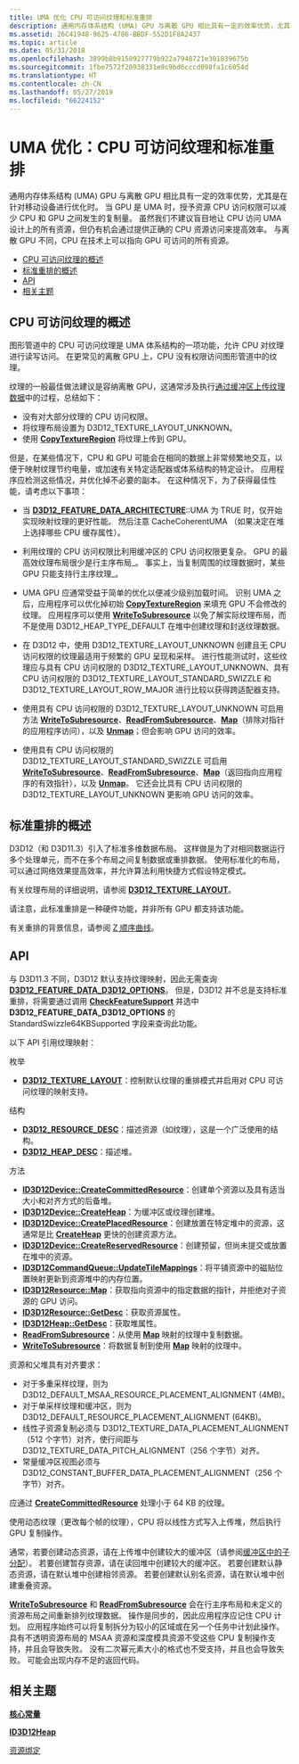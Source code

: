 ```yaml
---
title: UMA 优化 CPU 可访问纹理和标准重排
description: 通用内存体系结构 (UMA) GPU 与离散 GPU 相比具有一定的效率优势，尤其是在针对移动设备进行优化时。
ms.assetid: 26C41948-9625-4786-BBDF-552D1F8A2437
ms.topic: article
ms.date: 05/31/2018
ms.openlocfilehash: 3899b8b9150927779b922a7948721e301839675b
ms.sourcegitcommit: 1fbe7572f20938331e9c9bd6cccd098fa1c6054d
ms.translationtype: HT
ms.contentlocale: zh-CN
ms.lasthandoff: 05/27/2019
ms.locfileid: "66224152"
---
```

# <a name="uma-optimizations-cpu-accessible-textures-and-standard-swizzle"></a>UMA 优化：CPU 可访问纹理和标准重排

通用内存体系结构 (UMA) GPU 与离散 GPU 相比具有一定的效率优势，尤其是在针对移动设备进行优化时。 当 GPU 是 UMA 时，授予资源 CPU 访问权限可以减少 CPU 和 GPU 之间发生的复制量。 虽然我们不建议盲目地让 CPU 访问 UMA 设计上的所有资源，但仍有机会通过提供正确的 CPU 资源访问来提高效率。 与离散 GPU 不同，CPU 在技术上可以指向 GPU 可访问的所有资源。

-   [CPU 可访问纹理的概述](#overview-of-cpu-accessible-textures)
-   [标准重排的概述](#overview-of-standard-swizzle)
-   [API](#apis)
-   [相关主题](#related-topics)

## <a name="overview-of-cpu-accessible-textures"></a>CPU 可访问纹理的概述

图形管道中的 CPU 可访问纹理是 UMA 体系结构的一项功能，允许 CPU 对纹理进行读写访问。 在更常见的离散 GPU 上，CPU 没有权限访问图形管道中的纹理。

纹理的一般最佳做法建议是容纳离散 GPU，这通常涉及执行[通过缓冲区上传纹理数据](upload-and-readback-of-texture-data.md)中的过程，总结如下：

-   没有对大部分纹理的 CPU 访问权限。
-   将纹理布局设置为 D3D12\_TEXTURE\_LAYOUT\_UNKNOWN。
-   使用 [**CopyTextureRegion**](/windows/desktop/api/d3d12/nf-d3d12-id3d12graphicscommandlist-copytextureregion) 将纹理上传到 GPU。

但是，在某些情况下，CPU 和 GPU 可能会在相同的数据上非常频繁地交互，以便于映射纹理节约电量，或加速有关特定适配器或体系结构的特定设计。 应用程序应检测这些情况，并优化掉不必要的副本。 在这种情况下，为了获得最佳性能，请考虑以下事项：

-   当 [**D3D12\_FEATURE\_DATA\_ARCHITECTURE**](/windows/desktop/api/D3D12/ns-d3d12-d3d12_feature_data_architecture)::UMA 为 TRUE 时，仅开始实现映射纹理的更好性能。 然后注意 CacheCoherentUMA  （如果决定在堆上选择哪些 CPU 缓存属性）。

-   利用纹理的 CPU 访问权限比利用缓冲区的 CPU 访问权限更复杂。 GPU 的最高效纹理布局很少是行主序布局\_。 事实上，当复制周围的纹理数据时，某些 GPU 只能支持行主序纹理\_。

-   UMA GPU 应通常受益于简单的优化以便减少级别加载时间。 识别 UMA 之后，应用程序可以优化掉初始 [**CopyTextureRegion**](/windows/desktop/api/d3d12/nf-d3d12-id3d12graphicscommandlist-copytextureregion) 来填充 GPU 不会修改的纹理。 应用程序可以使用 [**WriteToSubresource**](/windows/desktop/api/d3d12/nf-d3d12-id3d12resource-writetosubresource) 以免了解实际纹理布局，而不是使用 D3D12\_HEAP\_TYPE\_DEFAULT 在堆中创建纹理和封送纹理数据。

-   在 D3D12 中，使用 D3D12\_TEXTURE\_LAYOUT\_UNKNOWN 创建且无 CPU 访问权限的纹理最适用于频繁的 GPU 呈现和采样。 进行性能测试时，这些纹理应与具有 CPU 访问权限的 D3D12\_TEXTURE\_LAYOUT\_UNKNOWN、具有 CPU 访问权限的 D3D12\_TEXTURE\_LAYOUT\_STANDARD\_SWIZZLE 和 D3D12\_TEXTURE\_LAYOUT\_ROW\_MAJOR 进行比较以获得跨适配器支持。

-   使用具有 CPU 访问权限的 D3D12\_TEXTURE\_LAYOUT\_UNKNOWN 可启用方法 [**WriteToSubresource**](/windows/desktop/api/d3d12/nf-d3d12-id3d12resource-writetosubresource)、[**ReadFromSubresource**](/windows/desktop/api/d3d12/nf-d3d12-id3d12resource-readfromsubresource)、[**Map**](/windows/desktop/api/D3D12/nf-d3d12-id3d12resource-map)（排除对指针的应用程序访问），以及 [**Unmap**](/windows/desktop/api/D3D12/nf-d3d12-id3d12resource-unmap)；但会影响 GPU 访问的效率。

-   使用具有 CPU 访问权限的 D3D12\_TEXTURE\_LAYOUT\_STANDARD\_SWIZZLE 可启用 [**WriteToSubresource**](/windows/desktop/api/d3d12/nf-d3d12-id3d12resource-writetosubresource)、[**ReadFromSubresource**](/windows/desktop/api/d3d12/nf-d3d12-id3d12resource-readfromsubresource)、[**Map**](/windows/desktop/api/D3D12/nf-d3d12-id3d12resource-map)（返回指向应用程序的有效指针），以及 [**Unmap**](/windows/desktop/api/D3D12/nf-d3d12-id3d12resource-unmap)。 它还会比具有 CPU 访问权限的 D3D12\_TEXTURE\_LAYOUT\_UNKNOWN 更影响 GPU 访问的效率。

## <a name="overview-of-standard-swizzle"></a>标准重排的概述

D3D12（和 D3D11.3）引入了标准多维数据布局。 这样做是为了对相同数据运行多个处理单元，而不在多个布局之间复制数据或重排数据。 使用标准化的布局，可以通过网络效果提高效率，并允许算法利用快捷方式假设特定模式。

有关纹理布局的详细说明，请参阅 [**D3D12\_TEXTURE\_LAYOUT**](/windows/desktop/api/D3D12/ne-d3d12-d3d12_texture_layout)。

请注意，此标准重排是一种硬件功能，并非所有 GPU 都支持该功能。

有关重排的背景信息，请参阅 [Z 顺序曲线](https://en.wikipedia.org/wiki/Z-order_curve)。

## <a name="apis"></a>API

与 D3D11.3 不同，D3D12 默认支持纹理映射，因此无需查询 [**D3D12\_FEATURE\_DATA\_D3D12\_OPTIONS**](/windows/desktop/api/D3D12/ns-d3d12-d3d12_feature_data_d3d12_options)。 但是，D3D12 并不总是支持标准重排，将需要通过调用 [**CheckFeatureSupport**](/windows/desktop/api/D3D12/nf-d3d12-id3d12device-checkfeaturesupport) 并选中 **D3D12\_FEATURE\_DATA\_D3D12\_OPTIONS** 的 StandardSwizzle64KBSupported  字段来查询此功能。

以下 API 引用纹理映射：

枚举

-   [**D3D12\_TEXTURE\_LAYOUT**](/windows/desktop/api/D3D12/ne-d3d12-d3d12_texture_layout)：控制默认纹理的重排模式并启用对 CPU 可访问纹理的映射支持。

结构

-   [**D3D12\_RESOURCE\_DESC**](/windows/desktop/api/d3d12/ns-d3d12-d3d12_resource_desc)：描述资源（如纹理），这是一个广泛使用的结构。
-   [**D3D12\_HEAP\_DESC**](/windows/desktop/api/D3D12/ns-d3d12-d3d12_heap_desc)：描述堆。

方法

-   [**ID3D12Device::CreateCommittedResource**](/windows/desktop/api/D3D12/nf-d3d12-id3d12device-createcommittedresource)：创建单个资源以及具有适当大小和对齐方式的后备堆。
-   [**ID3D12Device::CreateHeap**](/windows/desktop/api/D3D12/nf-d3d12-id3d12device-createheap)：为缓冲区或纹理创建堆。
-   [**ID3D12Device::CreatePlacedResource**](/windows/desktop/api/D3D12/nf-d3d12-id3d12device-createplacedresource)：创建放置在特定堆中的资源，这通常是比 [**CreateHeap**](/windows/desktop/api/D3D12/nf-d3d12-id3d12device-createheap) 更快的创建资源方法。
-   [**ID3D12Device::CreateReservedResource**](/windows/desktop/api/D3D12/nf-d3d12-id3d12device-createreservedresource)：创建预留，但尚未提交或放置在堆中的资源。
-   [**ID3D12CommandQueue::UpdateTileMappings**](/windows/desktop/api/d3d12/nf-d3d12-id3d12commandqueue-updatetilemappings)：将平铺资源中的磁贴位置映射更新到资源堆中的内存位置。
-   [**ID3D12Resource::Map**](/windows/desktop/api/D3D12/nf-d3d12-id3d12resource-map)：获取指向资源中的指定数据的指针，并拒绝对子资源的 GPU 访问。
-   [**ID3D12Resource::GetDesc**](id3d12resource-getdesc.md)：获取资源属性。
-   [**ID3D12Heap::GetDesc**](id3d12heap-getdesc.md)：获取堆属性。
-   [**ReadFromSubresource**](/windows/desktop/api/d3d12/nf-d3d12-id3d12resource-readfromsubresource)：从使用 [**Map**](/windows/desktop/api/D3D12/nf-d3d12-id3d12resource-map) 映射的纹理中复制数据。
-   [**WriteToSubresource**](/windows/desktop/api/d3d12/nf-d3d12-id3d12resource-writetosubresource)：将数据复制到使用 [**Map**](/windows/desktop/api/D3D12/nf-d3d12-id3d12resource-map) 映射的纹理中。

资源和父堆具有对齐要求：

-   对于多重采样纹理，则为 D3D12\_DEFAULT\_MSAA\_RESOURCE\_PLACEMENT\_ALIGNMENT (4MB)。
-   对于单采样纹理和缓冲区，则为 D3D12\_DEFAULT\_RESOURCE\_PLACEMENT\_ALIGNMENT (64KB)。
-   线性子资源复制必须与 D3D12\_TEXTURE\_DATA\_PLACEMENT\_ALIGNMENT（512 个字节）对齐，使行间距与 D3D12\_TEXTURE\_DATA\_PITCH\_ALIGNMENT（256 个字节）对齐。
-   常量缓冲区视图必须与 D3D12\_CONSTANT\_BUFFER\_DATA\_PLACEMENT\_ALIGNMENT（256 个字节）对齐。

应通过 [**CreateCommittedResource**](/windows/desktop/api/D3D12/nf-d3d12-id3d12device-createcommittedresource) 处理小于 64 KB 的纹理。

使用动态纹理（更改每个帧的纹理），CPU 将以线性方式写入上传堆，然后执行 GPU 复制操作。

通常，若要创建动态资源，请在上传堆中创建较大的缓冲区（请参阅[缓冲区中的子分配](large-buffers.md)）。 若要创建暂存资源，请在读回堆中创建较大的缓冲区。 若要创建默认静态资源，请在默认堆中创建相邻资源。 若要创建默认别名资源，请在默认堆中创建重叠资源。

[**WriteToSubresource**](/windows/desktop/api/d3d12/nf-d3d12-id3d12resource-writetosubresource) 和 [**ReadFromSubresource**](/windows/desktop/api/d3d12/nf-d3d12-id3d12resource-readfromsubresource) 会在行主序布局和未定义的资源布局之间重新排列纹理数据。 操作是同步的，因此应用程序应记住 CPU 计划。 应用程序始终可以将复制拆分为较小的区域或在另一个任务中计划此操作。 具有不透明资源布局的 MSAA 资源和深度模具资源不受这些 CPU 复制操作支持，并且会导致失败。 没有二次幂元素大小的格式也不受支持，并且也会导致失败。 可能会出现内存不足的返回代码。

## <a name="related-topics"></a>相关主题

<dl> <dt>

[**核心常量**](constants.md)
</dt> <dt>

[**ID3D12Heap**](/windows/desktop/api/D3D12/nn-d3d12-id3d12heap)
</dt> <dt>

[资源绑定](resource-binding.md)
</dt> </dl>

 

 




